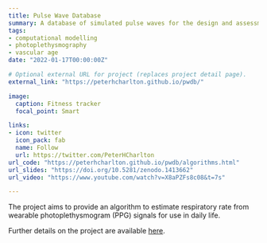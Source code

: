 ```yaml
---
title: Pulse Wave Database
summary: A database of simulated pulse waves for the design and assessment of pulse wave analysis algorithms.
tags:
- computational modelling
- photoplethysmography
- vascular age
date: "2022-01-17T00:00:00Z"

# Optional external URL for project (replaces project detail page).
external_link: "https://peterhcharlton.github.io/pwdb/"

image:
  caption: Fitness tracker
  focal_point: Smart

links:
- icon: twitter
  icon_pack: fab
  name: Follow
  url: https://twitter.com/PeterHCharlton
url_code: "https://peterhcharlton.github.io/pwdb/algorithms.html"
url_slides: "https://doi.org/10.5281/zenodo.1413662"
url_video: "https://www.youtube.com/watch?v=X8aPZFs8c08&t=7s"

---
```


The project aims to provide an algorithm to estimate respiratory rate from wearable photoplethysmogram (PPG) signals for use in daily life.

Further details on the project are available [here](https://peterhcharlton.github.io/RRest/).